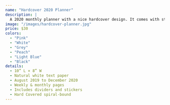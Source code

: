 ```yaml
---
name: "Hardcover 2020 Planner"
description: |
  A 2020 monthly planner with a nice hardcover design. It comes with stickers, dividers and has multiple colours to choose from.
image: "/images/hardcover-planner.jpg"
price: $30
colors:
  - "Pink"
  - "White"
  - "Grey"
  - "Peach"
  - "Light Blue"
  - "Black"
details:
  - 10” L × 8” W
  - Natural white text paper
  - August 2019 to December 2020
  - Weekly & monthly pages
  - Includes dividers and stickers
  - Hard Covered spiral-bound
---
```

